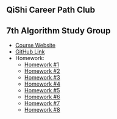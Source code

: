 ## QiShi Career Path Club
## 7th Algorithm Study Group

* <a href="https://www.qishicpc.com/activities/profile/146/">Course Website</a>
* <a href="https://github.com/smartzdp/QiShi-Career-Path-Club/tree/master/7th%20Algorithm%20Study%20Group">GitHub Link</a>
* Homework:
  * <a href="https://smartzdp.github.io/qishicpc/al007/hw1.html">Homework #1</a>
  * <a href="https://smartzdp.github.io/qishicpc/al007/hw2.html">Homework #2</a>
  * <a href="https://smartzdp.github.io/qishicpc/al007/hw3.html">Homework #3</a>
  * <a href="https://smartzdp.github.io/qishicpc/al007/hw4.html">Homework #4</a>
  * <a href="https://smartzdp.github.io/qishicpc/al007/hw5.html">Homework #5</a>
  * <a href="https://smartzdp.github.io/qishicpc/al007/hw6.html">Homework #6</a>
  * <a href="https://smartzdp.github.io/qishicpc/al007/hw7.html">Homework #7</a>
  * <a href="https://smartzdp.github.io/qishicpc/al007/hw8.html">Homework #8</a>
